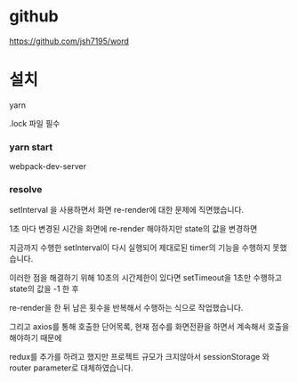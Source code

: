 # github  
  
https://github.com/jsh7195/word  

# 설치 
  
yarn  
  
.lock 파일 필수  
  
### yarn start  

webpack-dev-server 


### resolve

setInterval 을 사용하면서 화면 re-render에 대한 문제에 직면했습니다.

1초 마다 변경된 시간을 화면에 re-render 해야하지만 state의 값을 변경하면

지금까지 수행한 setInterval이 다시 실행되어 제대로된 timer의 기능을 수행하지 못했습니다.

이러한 점을 해결하기 위해 10초의 시간제한이 있다면 setTimeout을 1초만 수행하고 state의 값을 -1 한 후

re-render을 한 뒤 남은 횟수을 반복해서 수행하는 식으로 작업했습니다.

그리고 axios를 통해 호출한 단어목록, 현재 점수를 화면전환을 하면서 계속해서 호출을 해야하기 때문에

redux를 추가를 하려고 했지만 프로젝트 규모가 크지않아서 sessionStorage 와 router parameter로 대체하였습니다.


